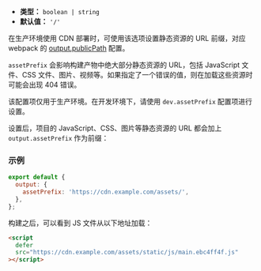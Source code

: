 - **类型：** `boolean | string`
- **默认值：** `'/'`

在生产环境使用 CDN 部署时，可使用该选项设置静态资源的 URL 前缀，对应 webpack 的 [output.publicPath](https://webpack.js.org/guides/public-path/) 配置。

`assetPrefix` 会影响构建产物中绝大部分静态资源的 URL，包括 JavaScript 文件、CSS 文件、图片、视频等。如果指定了一个错误的值，则在加载这些资源时可能会出现 404 错误。

该配置项仅用于生产环境。在开发环境下，请使用 `dev.assetPrefix` 配置项进行设置。

设置后，项目的 JavaScript、CSS、图片等静态资源的 URL 都会加上 `output.assetPrefix` 作为前缀：

### 示例

```js
export default {
  output: {
    assetPrefix: 'https://cdn.example.com/assets/',
  },
};
```

构建之后，可以看到 JS 文件从以下地址加载：

```html
<script
  defer
  src="https://cdn.example.com/assets/static/js/main.ebc4ff4f.js"
></script>
```
